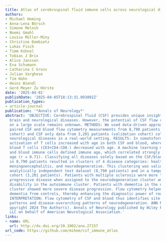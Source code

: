 ```yaml
---
title: Atlas of cerebrospinal fluid immune cells across neurological diseases.
authors:
- Michael Heming
- Anna-Lena Börsch
- Simone Melnik
- Noemi Gmahl
- Louisa Müller-Miny
- Christine Dambietz
- Lukas Fisch
- Timm Kühnel
- Tobias J Brix
- Alice Janssen
- Eva Schumann
- Catharina C Gross
- Julian Varghese
- Tim Hahn
- Heinz Wiendl
- Gerd Meyer Zu Hörste
date: '2025-04-01'
publishDate: '2025-04-05T18:13:31.093892Z'
publication_types:
- article-journal
publication: '*Annals of Neurology*'
abstract: 'OBJECTIVE: Cerebrospinal fluid (CSF) provides unique insights into the
  brain and neurological diseases. However, the potential of CSF flow cytometry applied
  on a large scale remains unknown. METHODS: We used data-driven approaches to analyze
  paired CSF and blood flow cytometry measurements from 8,790 patients (discovery
  cohort) and CSF only data from 3,201 patients (validation cohort) collected across
  neurological diseases in a real-world setting. RESULTS: In somatoform controls (n = 788),
  activation of T cells increased with age in both CSF and blood, whereas double negative
  blood T cells (CD3+CD4-CD8-) decreased with age. A machine learning model of CSF
  and blood immune cells defined immune age, which correlated strongly with true biological
  age (r = 0.71). Classifying all diseases solely based on the CSF/blood parameters
  in 8,790 patients resulted in clusters of 4 disease categories: healthy, autoimmune,
  meningoencephalitis, and neurodegenerative. This clustering was validated in an
  analytically independent test dataset (8,790 patients) and in a temporally independent
  cohort (3,201 patients). Patients with multiple sclerosis were more likely to have
  progressive disease when assigned to the neurodegeneration cluster and to have lower
  disability in the autoimmune cluster. Patients with dementia in the neurodegeneration
  cluster showed more severe disease progression. Flow cytometry helped differentiate
  dementia from controls, thereby enhancing the diagnostic power of routine CSF diagnostics.
  INTERPRETATION: Flow cytometry of CSF and blood thus identifies site-specific aging
  patterns and disease-overarching patterns of neurodegeneration. ANN NEUROL 2025;97:779-790.
  o̧pyright 2024 The Author(s). Annals of Neurology published by Wiley Periodicals
  LLC on behalf of American Neurological Association.'
links:
- name: URL
  url: http://dx.doi.org/10.1002/ana.27157
url_code: https://github.com/mihem/csf_immune_atlas
---
```

